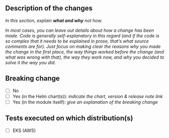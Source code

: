 ## Description of the changes

_In this section, explain **what and why** not how._

_In most cases, you can leave out details about how a change has been made. Code is generally self-explanatory in this regard (and if the code is so complex that it needs to be explained in prose, that’s what source comments are for). Just focus on making clear the reasons why you made the change in the first place, the way things worked before the change (and what was wrong with that), the way they work now, and why you decided to solve it the way you did._

## Breaking change

- [ ] No
- [ ] Yes (in the Helm chart(s)): _indicate the chart, version & release note link_
- [ ] Yes (in the module itself): _give an explanation of the breaking change_

## Tests executed on which distribution(s)

- [ ] EKS (AWS)
